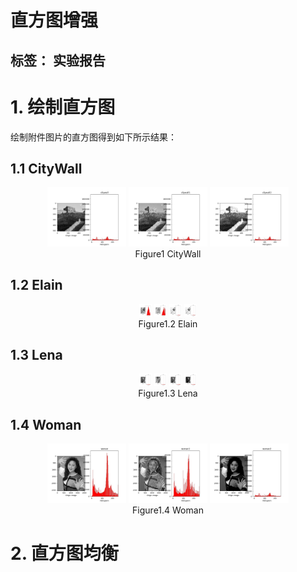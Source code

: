 # 直方图增强

标签： 实验报告
---

# 1. 绘制直方图
   绘制附件图片的直方图得到如下所示结果：
## 1.1 CityWall
<div align="center">
  <img src="https://github.com/James0618/Images/blob/master/Content_2/task1/citywall.jpg?raw=True" width="25%" height="25%"/>
  <img src="https://github.com/James0618/Images/blob/master/Content_2/task1/citywall1.jpg?raw=True" width="25%" height="25%"/>
  <img src="https://github.com/James0618/Images/blob/master/Content_2/task1/citywall2.jpg?raw=True" width="25%" height="25%"/>
</div>
<div align="center"> Figure1 CityWall </div>

## 1.2 Elain
<div align="center">
  <img src="https://github.com/James0618/Images/blob/master/Content_2/task1/elain.jpg?raw=True" width="20" height="20"/>
  <img src="https://github.com/James0618/Images/blob/master/Content_2/task1/elain1.jpg?raw=True" width="20" height="20"/>
  <img src="https://github.com/James0618/Images/blob/master/Content_2/task1/elain2.jpg?raw=True" width="20" height="20"/>
  <img src="https://github.com/James0618/Images/blob/master/Content_2/task1/elain3.jpg?raw=True" width="20" height="20"/>
</div>
<div align="center"> Figure1.2 Elain </div>

## 1.3 Lena
<div align="center">
  <img src="https://github.com/James0618/Images/blob/master/Content_2/task1/lena.jpg?raw=True" width="20" height="20"/>
  <img src="https://github.com/James0618/Images/blob/master/Content_2/task1/lena1.jpg?raw=True" width="20" height="20"/>
  <img src="https://github.com/James0618/Images/blob/master/Content_2/task1/lena2.jpg?raw=True" width="20" height="20"/>
  <img src="https://github.com/James0618/Images/blob/master/Content_2/task1/lena4.jpg?raw=True" width="20" height="20"/>
</div>
<div align="center"> Figure1.3 Lena </div>

## 1.4 Woman
<div align="center">
  <img src="https://github.com/James0618/Images/blob/master/Content_2/task1/woman.jpg?raw=True" width="25%" height="25%"/>
  <img src="https://github.com/James0618/Images/blob/master/Content_2/task1/woman1.jpg?raw=True" width="25%" height="25%"/>
  <img src="https://github.com/James0618/Images/blob/master/Content_2/task1/woman2.jpg?raw=True" width="25%" height="25%"/>
</div>
<div align="center"> Figure1.4 Woman </div>

# 2. 直方图均衡


